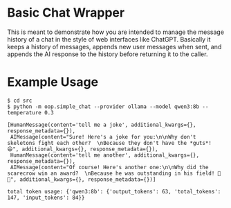 # Basic Chat Wrapper

This is meant to demonstrate how you are intended to manage the message
history of a chat in the style of web interfaces like ChatGPT. Basically
it keeps a history of messages, appends new user messages when sent, and
appends the AI response to the history before returning it to the caller.

# Example Usage

```
$ cd src
$ python -m oop.simple_chat --provider ollama --model qwen3:8b --temperature 0.3

[HumanMessage(content='tell me a joke', additional_kwargs={}, response_metadata={}),
 AIMessage(content="Sure! Here's a joke for you:\n\nWhy don't skeletons fight each other?  \nBecause they don't have the *guts*! 😄", additional_kwargs={}, response_metadata={}),
 HumanMessage(content='tell me another', additional_kwargs={}, response_metadata={}),
 AIMessage(content="Of course! Here's another one:\n\nWhy did the scarecrow win an award?  \nBecause he was outstanding in his field! 🌾😄", additional_kwargs={}, response_metadata={})]

total token usage: {'qwen3:8b': {'output_tokens': 63, 'total_tokens': 147, 'input_tokens': 84}}
```
